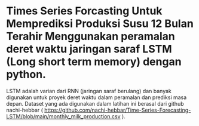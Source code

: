 # Times Series Forcasting Untuk Memprediksi Produksi Susu 12 Bulan Terahir Menggunakan peramalan deret waktu jaringan saraf LSTM (Long short term memory) dengan python.

LSTM adalah varian dari RNN (jaringan saraf berulang) dan banyak digunakan untuk proyek deret waktu dalam peramalan dan prediksi masa depan. Dataset yang ada digunakan dalam latihan ini berasal dari github nachi-hebbar ( https://github.com/nachi-hebbar/Time-Series-Forecasting-LSTM/blob/main/monthly_milk_production.csv ).

